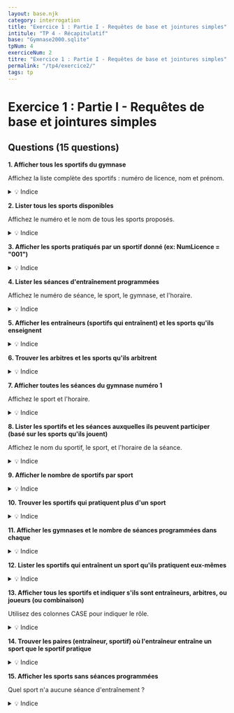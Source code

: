 ```yaml
---
layout: base.njk
category: interrogation
title: "Exercice 1 : Partie I - Requêtes de base et jointures simples"
intitule: "TP 4 - Récapitulatif"
base: "Gymnase2000.sqlite"
tpNum: 4
exerciceNum: 2
titre: "Exercice 1 : Partie I - Requêtes de base et jointures simples"
permalink: "/tp4/exercice2/"
tags: tp
---
```


# Exercice 1 : Partie I - Requêtes de base et jointures simples

## Questions (15 questions)

**1. Afficher tous les sportifs du gymnase**

Affichez la liste complète des sportifs : numéro de licence, nom et prénom.

<details>
<summary>💡 Indice</summary>

Simple SELECT sur la table `Sportif` sans condition.
</details>

**2. Lister tous les sports disponibles**

Affichez le numéro et le nom de tous les sports proposés.

<details>
<summary>💡 Indice</summary>

SELECT sur la table `Sport`.
</details>

**3. Afficher les sports pratiqués par un sportif donné (ex: NumLicence = "001")**

<details>
<summary>💡 Indice</summary>

Joignez `Jouer` et `Sport` sur `NumSport`, filtrez sur le NumLicence du sportif.
</details>

**4. Lister les séances d'entraînement programmées**

Affichez le numéro de séance, le sport, le gymnase, et l'horaire.

<details>
<summary>💡 Indice</summary>

Joignez `Seance`, `Sport` et `Gymnase`.
</details>

**5. Afficher les entraîneurs (sportifs qui entraînent) et les sports qu'ils enseignent**

<details>
<summary>💡 Indice</summary>

Joignez `Entrainer`, `Sportif` et `Sport`.
</details>

**6. Trouver les arbitres et les sports qu'ils arbitrent**

<details>
<summary>💡 Indice</summary>

Joignez `Arbitrer`, `Sportif` et `Sport`.
</details>

**7. Afficher toutes les séances du gymnase numéro 1**

Affichez le sport et l'horaire.

<details>
<summary>💡 Indice</summary>

Filtrez `Seance` où `NumGymnase = 1`.
</details>

**8. Lister les sportifs et les séances auxquelles ils peuvent participer (basé sur les sports qu'ils jouent)**

Affichez le nom du sportif, le sport, et l'horaire de la séance.

<details>
<summary>💡 Indice</summary>

Joignez `Sportif`, `Jouer`, `Sport` et `Seance`.
</details>

**9. Afficher le nombre de sportifs par sport**

<details>
<summary>💡 Indice</summary>

Comptez avec `COUNT()` en groupant par sport depuis la table `Jouer`.
</details>

**10. Trouver les sportifs qui pratiquent plus d'un sport**

<details>
<summary>💡 Indice</summary>

Comptez les sports par sportif dans `Jouer`, puis filtrez avec `HAVING COUNT(*) > 1`.
</details>

**11. Afficher les gymnases et le nombre de séances programmées dans chaque**

<details>
<summary>💡 Indice</summary>

Comptez les séances en groupant par gymnase.
</details>

**12. Lister les sportifs qui entraînent un sport qu'ils pratiquent eux-mêmes**

<details>
<summary>💡 Indice</summary>

Joignez `Jouer` et `Entrainer` sur le même `NumLicence` et `NumSport`.
</details>

**13. Afficher tous les sportifs et indiquer s'ils sont entraîneurs, arbitres, ou joueurs (ou combinaison)**

Utilisez des colonnes CASE pour indiquer le rôle.

<details>
<summary>💡 Indice</summary>

Utilisez `CASE` avec des sous-requêtes pour vérifier si le sportif existe dans Entrainer, Arbitrer, Jouer.
</details>

**14. Trouver les paires (entraîneur, sportif) où l'entraîneur entraîne un sport que le sportif pratique**

<details>
<summary>💡 Indice</summary>

Joignez `Entrainer`, `Jouer` sur le `NumSport` et filtrez les combinaisons compatibles.
</details>

**15. Afficher les sports sans séances programmées**

Quel sport n'a aucune séance d'entraînement ?

<details>
<summary>💡 Indice</summary>

Utilisez `LEFT JOIN Seance` et filtrez avec `NumSeance IS NULL`.
</details>
